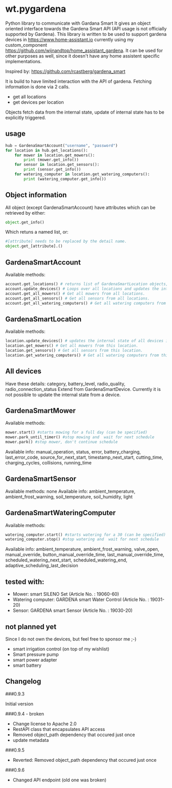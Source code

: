 # wt.pygardena
Python library to communicate with Gardana Smart
It gives an object oriented interface towards the Gardena Smart API (API usage is not officially supported by Gardena).
This library is written to be used to support gardena devices in https://www.home-assistant.io currently using my custom_component https://github.com/wijnandtop/home_assistant_gardena. It can be used for other purposes as well, since it doesn't have any home assistent specific implementations.

Inspired by: 
https://github.com/rcastberg/gardena_smart 

It is build to have limited interaction with the API of gardena. Fetching information is done via 2 calls.

* get all locations
* get devices per location

Objects fetch data from the internal state, update of internal state has to be explicitly triggered. 
 
## usage

```python
hub = GardenaSmartAccount("username", "password")
for location in hub.get_locations(): 
    for mower in location.get_mowers():
        print (mower.get_info())
    for sensor in location.get_sensors():
        print (sensor.get_info())
    for watering_computer in location.get_watering_computers():
        print (watering_computer.get_info())
```

## Object information

All object (except GardenaSmartAccount) have attributes which can be retrieved by either:
```python
object.get_info()
```
Which retuns a named list, or:
```python
#[attribute] needs to be replaced by the detail name.
object.get_[attribute].() 
```


## GardenaSmartAccount

Available methods:
```python
account.get_locations() # returns list of GardenaSmartLocation objects, if there is no internal state it will call the Gardena API
account.update_devices() # Loops over all locations and updates the internal state.
account.get_all_mowers() # Get all mowers from all locations.
account.get_all_sensors() # Get all sensors from all locations.
account.get_all_watering_computers() # Get all watering computers from all locations.
```

## GardenaSmartLocation

Available methods:
```python
location.update_devices() # updates the internal state of all devices in this location.
location.get_mowers() # Get all mowers from this location.
location.get_sensors() # Get all sensors from this location.
location.get_watering_computers() # Get all watering computers from this location.
```

## All devices

Have these details: category, battery_level, radio_quality, radio_connection_status
Extend from GardenaSmartDevice.
Currently it is not possible to update the internal state from a device.

## GardenaSmartMower

Available methods:
```python
mower.start() #starts mowing for a full day (can be specified)
mower.park_until_timer() #stop mowing and  wait for next schedule
mower.park() #stop mower, don't continue schedule

```
Available info: manual_operation, status, error, battery_charging, last_error_code, source_for_next_start, 
timestamp_next_start, cutting_time, charging_cycles, collisions, running_time

## GardenaSmartSensor

Available methods: none
Available info: ambient_temperature, ambient_frost_warning, soil_temperature, soil_humidity, light

## GardenaSmartWateringComputer

Available methods:
 ```python
 watering_computer.start() #starts watering for a 30 (can be specified)
 watering_computer.stop() #stop watering and  wait for next schedule 
 ```
 Available info:
ambient_temperature, ambient_frost_warning, valve_open, manual_override, 
button_manual_override_time, last_manual_override_time, scheduled_watering_next_start, 
scheduled_watering_end, adaptive_scheduling_last_decision 


## tested with:
 
 * Mower: smart SILENO Set (Article No. : 19060-60)
 * Watering computer: GARDENA smart Water Control (Article No. : 19031-20)
 * Sensor: GARDENA smart Sensor (Article No. : 19030-20)
 
## not planned yet

Since I do not own the devices, but feel free to sponsor me ;-)

* smart irrigation control (on top of my wishlist)
* Smart pressure pump
* smart power adapter
* smart battery

## Changelog

###0.9.3

Initial version

###0.9.4 - broken

* Change license to Apache 2.0
* RestAPI class that encapsulates API access
* Removed object_path dependency that occured just once
* update metadata

###0.9.5

* Reverted: Removed object_path dependency that occured just once

###0.9.6

* Changed API endpoint (old one was broken)





